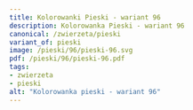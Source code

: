 ```yaml
---
title: Kolorowanki Pieski - wariant 96
description: Kolorowanka Pieski - wariant 96
canonical: /zwierzeta/pieski
variant_of: pieski
image: /pieski/96/pieski-96.svg
pdf: /pieski/96/pieski-96.pdf
tags:
- zwierzeta
- pieski
alt: "Kolorowanka pieski - wariant 96"
---
```

